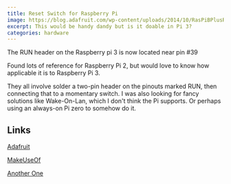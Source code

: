 ```yaml
---
title: Reset Switch for Raspberry Pi
image: https://blog.adafruit.com/wp-content/uploads/2014/10/RasPiBPlusResetHeader.jpg
excerpt: This would be handy dandy but is it doable in Pi 3?
categories: hardware
---
```


The RUN header on the Raspberry pi 3 is now located near pin #39

Found lots of reference for Raspberry Pi 2, but would love to know how applicable it is to Raspberry Pi 3.

They all involve solder a two-pin header on the pinouts marked RUN, then connecting that to a momentary switch. I was also looking for fancy solutions like Wake-On-Lan, which I don't think the Pi supports. Or perhaps using an always-on Pi zero to somehow do it.

## Links
[Adafruit](https://blog.adafruit.com/2014/10/10/making-a-reset-switch-for-your-raspberry-pi-model-b-run-pads-piday-raspberrypi-raspberry_pi/)

[MakeUseOf](http://www.makeuseof.com/tag/add-reset-switch-raspberry-pi/)

[Another One](http://www.raspberry-pi-geek.com/Archive/2013/01/Adding-an-On-Off-switch-to-your-Raspberry-Pi)


